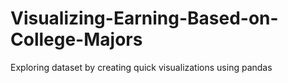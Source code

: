 # Visualizing-Earning-Based-on-College-Majors
Exploring dataset by creating quick visualizations using pandas
